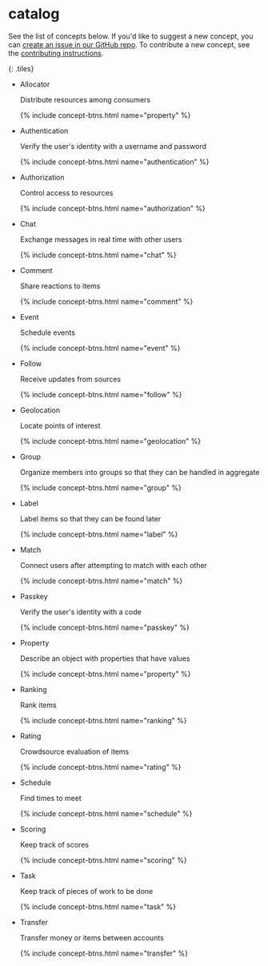 ---
---
# catalog

See the list of concepts below.
If you'd like to suggest a new concept, you
can [create an issue in our GitHub repo](https://github.com/spderosso/deja-vu/issues/new?assignees=&labels=&template=concept-request.md&title=%5BConcept+Request%5D).
To contribute a new concept, see the
[contributing instructions]().


{: .tiles}
- Allocator

  Distribute resources among consumers

  {% include concept-btns.html name="property" %}
- Authentication

  Verify the user's identity with a username and password

  {% include concept-btns.html name="authentication" %}
- Authorization

  Control access to resources

  {% include concept-btns.html name="authorization" %}
- Chat

  Exchange messages in real time with other users

  {% include concept-btns.html name="chat" %}
- Comment
 
  Share reactions to items

  {% include concept-btns.html name="comment" %}
- Event

  Schedule events

  {% include concept-btns.html name="event" %}
- Follow

  Receive updates from sources

  {% include concept-btns.html name="follow" %}
- Geolocation

  Locate points of interest

  {% include concept-btns.html name="geolocation" %}
- Group

  Organize members into groups so that they can be handled in aggregate

  {% include concept-btns.html name="group" %}
- Label

  Label items so that they can be found later

  {% include concept-btns.html name="label" %}
- Match

  Connect users after attempting to match with each other

  {% include concept-btns.html name="match" %}
- Passkey

  Verify the user's identity with a code

  {% include concept-btns.html name="passkey" %}
- Property

  Describe an object with properties that have values

  {% include concept-btns.html name="property" %}
- Ranking

  Rank items

  {% include concept-btns.html name="ranking" %}
- Rating

  Crowdsource evaluation of items

  {% include concept-btns.html name="rating" %}
- Schedule
 
  Find times to meet

  {% include concept-btns.html name="schedule" %}
- Scoring
 
  Keep track of scores

  {% include concept-btns.html name="scoring" %}
- Task
 
  Keep track of pieces of work to be done

  {% include concept-btns.html name="task" %}
- Transfer
 
  Transfer money or items between accounts

  {% include concept-btns.html name="transfer" %}
